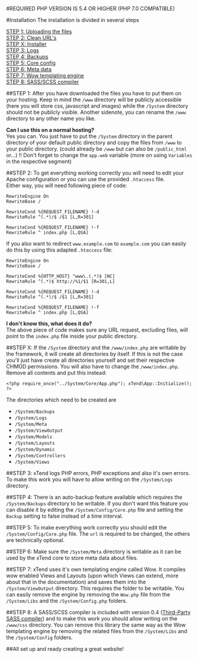 #REQUIRED PHP VERSION IS 5.4 OR HIGHER (PHP 7.0 COMPATIBLE)

#Installation
The installation is divided in several steps

[STEP 1: Uploading the files](#step-1)  
[STEP 2: Clean URL's](#step-2)  
[STEP X: Installer](#step-x)  
[STEP 3: Logs](#step-3)  
[STEP 4: Backups](#step-4)  
[STEP 5: Core config](#step-5)  
[STEP 6: Meta data](#step-6)  
[STEP 7: Wow templating engine](#step-7)  
[STEP 8: SASS/SCSS compiler](#step-8)  

##STEP 1:
After you have downloaded the files you have to put them on your hosting. Keep in mind the `/www` directory will be publicly accessible (here you will store css, javascript and images) while the `/System` directory should not be publicly visible. Another sidenote, you can rename the `/www` directory to any other name you like.

**Can I use this on a normal hosting?**  
Yes you can. You just have to put the `/System` directory in the parent directory of your default public directory and copy the files from `/www` to your public directory. (could already be `/www` but can also be `/public_html` or...)
!! Don't forget to change the `app.web` variable (more on using `Variables` in the respective segment)

##STEP 2:
To get everything working correctly you will need to edit your Apache configuration or you can use the provided `.htaccess` file.  
Either way, you will need following piece of code:
```
RewriteEngine On
RewriteBase /

RewriteCond %{REQUEST_FILENAME} !-d
RewriteRule ^(.*)/$ /$1 [L,R=301]

RewriteCond %{REQUEST_FILENAME} !-f
RewriteRule ^ index.php [L,QSA]
```

If you also want to redirect `www.example.com` to `example.com` you can easily do this by using this adapted `.htaccess` file:
```
RewriteEngine On
RewriteBase /

RewriteCond %{HTTP_HOST} ^www\.(.*)$ [NC]
RewriteRule ^(.*)$ http://%1/$1 [R=301,L]

RewriteCond %{REQUEST_FILENAME} !-d
RewriteRule ^(.*)/$ /$1 [L,R=301]

RewriteCond %{REQUEST_FILENAME} !-f
RewriteRule ^ index.php [L,QSA]
```


**I don't know this, what does it do?**  
The above piece of code makes sure any URL request, excluding files, will point to the `index.php` file inside your public directory.

##STEP X:
If the `/System` directory and the `/www/index.php` are writable by the framework, it will create all directories by itself. If this is not the case you'll just have create all directories yourself and set their respective CHMOD permissions. You will also have to change the `/www/index.php`. Remove all contents and put this instead:
```
<?php require_once("../System/Core/App.php"); xTend\App::Initialize(); ?>
```
The directories which need to be created are
* `/System/Backups`
* `/System/Logs`
* `/System/Meta`
* `/System/ViewOutput`
* `/System/Models`
* `/System/Layouts`
* `/System/Dynamic`
* `/System/Controllers`
* `/System/Views`

##STEP 3:
xTend logs PHP errors, PHP exceptions and also it's own errors. To make this work you will have to allow writing on the `/System/Logs` directory.

##STEP 4:
There is an auto-backup feature available which requires the `/System/Backups` directory to be writable. If you don't want this feature you can disable it by editing the `/System/Config/Core.php` file and setting the `Backup` setting to false instead of a time interval.

##STEP 5:
To make everything work correctly you should edit the `/System/Config/Core.php` file. The `url` is required to be changed, the others are technically optional.

##STEP 6:
Make sure the `/System/Meta` directory is writable as it can be used by the xTend core to store meta data about files.

##STEP 7:
xTend uses it's own templating engine called Wow. It compiles wow enabled Views and Layouts (upon which Views can extend, more about that in the documentation) and saves them into the `/System/ViewOutput` directory. This requires the folder to be writable. You can easily remove the engine by removing the `Wow.php` file from the `/System/Libs` and the `/System/Config.php` folders.

##STEP 8:
A SASS/SCSS compiler is included with version 0.4 ([Third-Party SASS compiler](http://leafo.net/scssphp/)) and to make this work you should allow writing on the `/www/css` directory. You can remove this library the same way as the Wow templating engine by removing the related files from the `/System/Libs` and the `/System/Config` folders.

##All set up and ready creating a great website!

